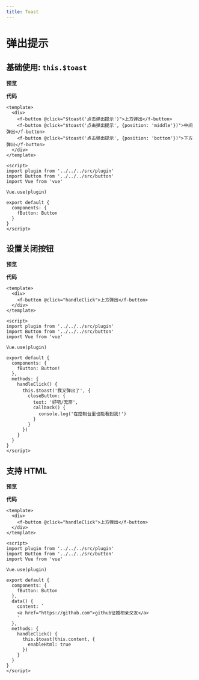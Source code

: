```yaml
---
title: Toast
---
```

# 弹出提示

## 基础使用: `this.$toast`

**预览**

<ClientOnly>
  <toast-demos-basic/>
</ClientOnly>

**代码**
```vue
<template>
  <div>
    <f-button @click="$toast('点击弹出提示')">上方弹出</f-button>
    <f-button @click="$toast('点击弹出提示', {position: 'middle'})">中间弹出</f-button>
    <f-button @click="$toast('点击弹出提示', {position: 'bottom'})">下方弹出</f-button>
  </div>
</template>

<script>
import plugin from '../../../src/plugin'
import Button from '../../../src/button'
import Vue from 'vue'

Vue.use(plugin)

export default {
  components: {
    fButton: Button
  }
}
</script>
```

## 设置关闭按钮

**预览**

<ClientOnly>
  <toast-demos-close/>
</ClientOnly>

**代码**

```vue
<template>
  <div>
    <f-button @click="handleClick">上方弹出</f-button>
  </div>
</template>

<script>
import plugin from '../../../src/plugin'
import Button from '../../../src/button'
import Vue from 'vue'

Vue.use(plugin)

export default {
  components: {
    fButton: Button!
  },
  methods: {
    handleClick() {
      this.$toast('我又弹出了', {
        closeButton: {
          text: '好吧/无奈',
          callback() {
            console.log('在控制台里也能看到我!')
          }
        }
      })
    }
  }
}
</script>
```

## 支持 HTML

**预览**

<ClientOnly>
  <toast-demos-html/>
</ClientOnly>

**代码**

```vue
<template>
  <div>
    <f-button @click="handleClick">上方弹出</f-button>
  </div>
</template>

<script>
import plugin from '../../../src/plugin'
import Button from '../../../src/button'
import Vue from 'vue'

Vue.use(plugin)

export default {
  components: {
    fButton: Button
  },
  data() {
    content: `
    <a href="https://github.com">github征婚相亲交友</a>
    `
  },
  methods: {
    handleClick() {
      this.$toast(this.content, {
        enableHtml: true
      })
    }
  }
}
</script>
```